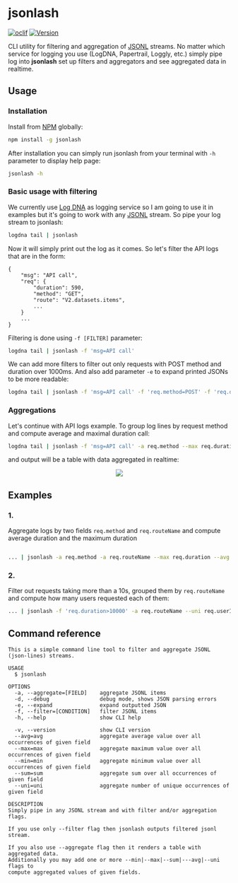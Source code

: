 jsonlash
========

[![oclif](https://img.shields.io/badge/cli-oclif-brightgreen.svg)](https://oclif.io)
[![Version](https://img.shields.io/npm/v/jsonlash.svg)](https://npmjs.org/package/jsonlash)

CLI utility for filtering and aggregation of [JSONL](http://jsonlines.org/) streams. No matter which service for logging you use (LogDNA, Papertrail, Loggly, etc.) simply pipe log into **jsonlash** set up filters and aggregators and see aggregated data in realtime.

## Usage

### Installation

Install from [NPM](http://npmjs.com) globally:

```bash
npm install -g jsonlash
```

After installation you can simply run jsonlash from your terminal with `-h` parameter to display help page:

```bash
jsonlash -h
```

### Basic usage with filtering

We currently use [Log DNA](https://logdna.com/) as logging service so I am going to use it in examples but it's going to work with any [JSONL](http://jsonlines.org/) stream. So pipe your log stream to jsonlash:

```bash
logdna tail | jsonlash
```

Now it will simply print out the log as it comes. So let's filter the API logs that are in the form:

```
{
    "msg": "API call",
    "req": {
        "duration": 590,
        "method": "GET",
        "route": "V2.datasets.items",
        ...
    }
    ...
}
```

Filtering is done using `-f [FILTER]` parameter:

```bash
logdna tail | jsonlash -f 'msg=API call'
```

We can add more filters to filter out only requests with POST method and duration over 1000ms. And also add parameter `-e` to expand printed JSONs to be more readable:

```bash
logdna tail | jsonlash -f 'msg=API call' -f 'req.method=POST' -f 'req.duration>1000' -e
```

### Aggregations

Let's continue with API logs example. To group log lines by request method and compute average and maximal duration call:

```bash
logdna tail | jsonlash -f 'msg=API call' -a req.method --max req.duration --avg req.duration
```

and output will be a table with data aggregated in realtime:

<div align="center">
    <img src="https://trunkat.eu/external-assets/jsonlash.gif" />
</div>

## Examples

### 1.

Aggregate logs by two fields `req.method` and `req.routeName` and compute average duration and the maximum duration

```bash

... | jsonlash -a req.method -a req.routeName --max req.duration --avg req.duration

```

### 2.

Filter out requests taking more than a 10s, grouped them by `req.routeName` and compute how many users requested each of them:

```bash
... | jsonlash -f 'req.duration>10000' -a req.routeName --uni req.userId
```

## Command reference

```
This is a simple command line tool to filter and aggregate JSONL (json-lines) streams.

USAGE
  $ jsonlash

OPTIONS
  -a, --aggregate=[FIELD]    aggregate JSONL items
  -d, --debug                debug mode, shows JSON parsing errors
  -e, --expand               expand outputted JSON
  -f, --filter=[CONDITION]   filter JSONL items
  -h, --help                 show CLI help

  -v, --version              show CLI version
  --avg=avg                  aggregate average value over all occurrences of given field
  --max=max                  aggregate maximum value over all occurrences of given field
  --min=min                  aggregate minimum value over all occurrences of given field
  --sum=sum                  aggregate sum over all occurrences of given field
  --uni=uni                  aggregate number of unique occurrences of given field

DESCRIPTION
Simply pipe in any JSONL stream and with filter and/or aggregation flags.

If you use only --filter flag then jsonlash outputs filtered jsonl stream.

If you also use --aggregate flag then it renders a table with aggregated data.
Additionally you may add one or more --min|--max|--sum|---avg|--uni flags to
compute aggregated values of given fields.
```

